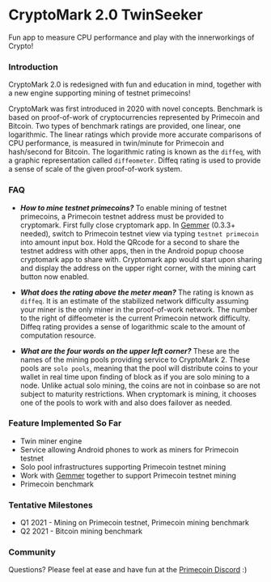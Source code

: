 # CryptoMark 2.0 TwinSeeker

Fun app to measure CPU performance and play with the innerworkings of Crypto!

### Introduction

CryptoMark 2.0 is redesigned with fun and education in mind, together with a new engine supporting mining of testnet primecoins!

CryptoMark was first introduced in 2020 with novel concepts. Benchmark is based on proof-of-work of cryptocurrencies represented by Primecoin and Bitcoin. Two types of benchmark ratings are provided, one linear, one logarithmic. The linear ratings which provide more accurate comparisons of CPU performance, is measured in twin/minute for Primecoin and hash/second for Bitcoin. The logarithmic rating is known as the `diffeq`, with a graphic representation called `diffeometer`. Diffeq rating is used to provide a sense of scale of the given proof-of-work system.

### FAQ

* ***How to mine testnet primecoins?*** To enable mining of testnet primecoins, a Primecoin testnet address must be provided to cryptomark. First fully close cryptomark app. In [Gemmer](https://github.com/primecoin/gemmer) (0.3.3+ needed), switch to Primecoin testnet view via typing `testnet primecoin` into amount input box. Hold the QRcode for a second to share the testnet address with other apps, then in the Android popup choose cryptomark app to share with. Cryptomark app would start upon sharing and display the address on the upper right corner, with the mining cart button now enabled.

* ***What does the rating above the meter mean?*** The rating is known as `diffeq`. It is an estimate of the stabilized network difficulty assuming your miner is the only miner in the proof-of-work network. The number to the right of diffeometer is the current Primecoin network difficulty. Diffeq rating provides a sense of logarithmic scale to the amount of computation resource.

* ***What are the four words on the upper left corner?*** These are the names of the mining pools providing service to CryptoMark 2. These pools are `solo pools`, meaning that the pool will distribute coins to your wallet in real time upon finding of block as if you are solo mining to a node. Unlike actual solo mining, the coins are not in coinbase so are not subject to maturity restrictions. When cryptomark is mining, it chooses one of the pools to work with and also does failover as needed.

### Feature Implemented So Far

* Twin miner engine
* Service allowing Android phones to work as miners for Primecoin testnet
* Solo pool infrastructures supporting Primecoin testnet mining
* Work with [Gemmer](https://github.com/primecoin/gemmer) together to support Primecoin testnet mining
* Primecoin benchmark

### Tentative Milestones

* Q1 2021 - Mining on Primecoin testnet, Primecoin mining benchmark
* Q2 2021 - Bitcoin mining benchmark

### Community

Questions? Please feel at ease and have fun at the [Primecoin Discord](https://discord.gg/g9mctgx) :)
